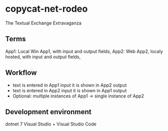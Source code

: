 # copycat-net-rodeo

The Textual Exchange Extravaganza

## Terms

App1: Local Win App1, with input and output fields,
App2: Web App2, localy hosted, with input and output fields,

## Workflow

- text is entered in App1 input it is shown in App2 output
- text is entered in App2 input it is shown in App1 output
- Optional: multiple instances of App1 -> single instance of App2

## Development environment

dotnet 7
Visual Studio + Visual Studio Code